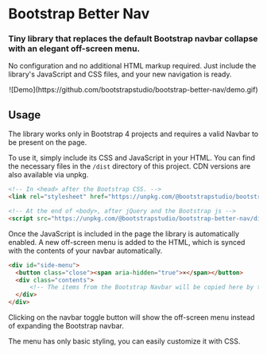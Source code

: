 # Bootstrap Better Nav

###  Tiny library that replaces the default Bootstrap navbar collapse with an elegant off-screen menu.

No configuration and no additional HTML markup required. Just include the library's JavaScript and CSS files, and your new navigation is ready.

<div align="center">
![Demo](https://github.com/bootstrapstudio/bootstrap-better-nav/demo.gif)
</div>

## Usage

The library works only in Bootstrap 4 projects and requires a valid Navbar to be present on the page.

To use it, simply include its CSS and JavaScript in your HTML. You can find the necessary files in the `/dist` directory of this project. CDN versions are also available via unpkg.

```html
<!-- In <head> after the Bootstrap CSS. -->
<link rel="stylesheet" href="https://unpkg.com/@bootstrapstudio/bootstrap-better-nav/dist/bootstrap-better-nav.min.css">

<!-- At the end of <body>, after jQuery and the Bootstrap js -->
<script src="https://unpkg.com/@bootstrapstudio/bootstrap-better-nav/dist/bootstrap-better-nav.min.js"></script>
```

Once the JavaScript is included in the page the library is automatically enabled. A new off-screen menu is added to the HTML, which is synced with the contents of your navbar automatically. 

```html
<div id="side-menu">
  <button class="close"><span aria-hidden="true">×</span></button>
  <div class="contents">
      <!-- The items from the Bootstrap Navbar will be copied here by the library. -->
  </div>
</div>
```

Clicking on the navbar toggle button will show the off-screen menu instead of expanding the Bootstrap navbar.

The menu has only basic styling, you can easily customize it with CSS. 


